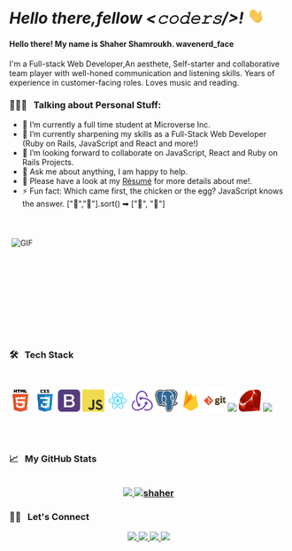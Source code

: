 <h1><i>Hello there,fellow <𝚌𝚘𝚍𝚎𝚛𝚜/>!</i> <img src="https://raw.githubusercontent.com/ABSphreak/ABSphreak/master/gifs/Hi.gif" width="30px"></h1>

<h4>
 Hello there! My name is Shaher Shamroukh. wavenerd_face
</h4>
 <p>I'm a Full-stack Web Developer,An aesthete, Self-starter and collaborative team player with well-honed communication and listening skills.
Years of experience in customer-facing roles. Loves music and reading.
</p>
<h3> 👨🏻‍💻 &nbsp; Talking about Personal Stuff:</h3> 

- 🔭 I’m currently a full time student at Microverse Inc.
- 🌱 I’m currently sharpening my skills as a  Full-Stack Web Developer (Ruby on Rails, JavaScript and React and more!)
- 👯 I’m looking forward to collaborate on JavaScript, React and Ruby on Rails Projects.
- 💬 Ask me about anything, I am happy to help.
- 📄 Please have a look at my [Résumé](#) for more details about me!.
- ⚡ Fun fact: Which came first, the chicken or the egg? JavaScript knows the answer. ["🥚","🐔"].sort() &#10145;  ["🐔", "🥚"]

<br>

<div>

<img align="right" alt="GIF" src="https://media.giphy.com/media/26tn33aiTi1jkl6H6/giphy.gif?raw=true" width="500" height="200" />

### 🛠 &nbsp; Tech Stack  
<br>

<code><img height="40" src="https://raw.githubusercontent.com/github/explore/80688e429a7d4ef2fca1e82350fe8e3517d3494d/topics/html/html.png"></code>
<code><img height="40" src="https://raw.githubusercontent.com/github/explore/80688e429a7d4ef2fca1e82350fe8e3517d3494d/topics/css/css.png"></code>
<code><img height="40" src="https://raw.githubusercontent.com/github/explore/80688e429a7d4ef2fca1e82350fe8e3517d3494d/topics/bootstrap/bootstrap.png"></code>
<code><img height="40" src="https://raw.githubusercontent.com/github/explore/80688e429a7d4ef2fca1e82350fe8e3517d3494d/topics/javascript/javascript.png"></code>
<code><img height="40" src="https://raw.githubusercontent.com/github/explore/80688e429a7d4ef2fca1e82350fe8e3517d3494d/topics/react/react.png"></code>
<code><img height="40" src="https://raw.githubusercontent.com/github/explore/80688e429a7d4ef2fca1e82350fe8e3517d3494d/topics/redux/redux.png"></code>
<code><img height="40" src="https://raw.githubusercontent.com/github/explore/80688e429a7d4ef2fca1e82350fe8e3517d3494d/topics/postgresql/postgresql.png"></code>
<code><img height="40" src="https://raw.githubusercontent.com/github/explore/80688e429a7d4ef2fca1e82350fe8e3517d3494d/topics/firebase/firebase.png"></code>
<code><img height="40" src="https://raw.githubusercontent.com/github/explore/80688e429a7d4ef2fca1e82350fe8e3517d3494d/topics/git/git.png"></code>
<code><img height="40" src="https://user-images.githubusercontent.com/674621/71187801-14e60a80-2280-11ea-94c9-e56576f76baf.png"></code>
<code><img height="40" src="https://raw.githubusercontent.com/github/explore/80688e429a7d4ef2fca1e82350fe8e3517d3494d/topics/ruby/ruby.png"></code>
<code><img height="40" src="https://upload.wikimedia.org/wikipedia/commons/thumb/6/62/Ruby_On_Rails_Logo.svg/1200px-Ruby_On_Rails_Logo.svg.png"></code>

<div/>

<br>
<br>

<h3>
  <summary>
    📈  &nbsp; My GitHub Stats
  </summary> 
  
  <br>

  <p align="center">
   <a href="https://github.com/Shaher-11">
    <img height="180em" src="https://github-readme-stats-eight-theta.vercel.app/api?username=Shaher-11&show_icons=true&theme=midnight-purple&include_all_commits=true&count_private=true"/>
    <img height="180em" src="https://github-readme-stats.vercel.app/api/top-langs/?username=Shaher-11&show_icons=true&theme=midnight-purple&layout=compact" alt="shaher" />
  </a>
</p>
</h3>

### 🤝🏻  &nbsp; Let's Connect <br>

<p align="center">
 
  <a href="https://www.linkedin.com/in/shaher-shamroukh/">
       <img height='20' src="https://img.shields.io/badge/LinkedIn-ShaherShamroukh-blue?logo=Linkedin&logoColor=blue&labelColor=black">
  </a>

  <a href="https://github.com/Shaher-11">
    <img height='20' src="https://img.shields.io/badge/Github-Shaher-11-red?logo=Github&logoColor=red&labelColor=white">
  </a>

  <a href="https://twitter.com/ShaherShamroukh/">
    <img height='20' src="https://img.shields.io/badge/Twitter-ShaherShamroukh-blue?logo=Twitter&logoColor=blue&labelColor=black">
  </a>

  <a href="mailto:shahershamroukh@gmail.com">
    <img height='20' src="https://img.shields.io/badge/Gmail-shahershamroukh@gmail.com-red?logo=Gmail&logoColor=Red&labelColor=black">
  </a>
</p>
